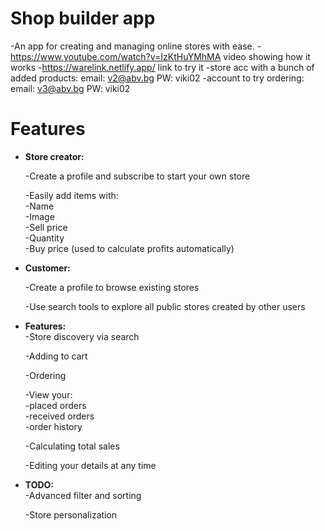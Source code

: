 # Shop builder app
-An app for creating and managing online stores with ease.
-https://www.youtube.com/watch?v=IzKtHuYMhMA video showing how it works
-https://warelink.netlify.app/ link to try it
-store acc with a bunch of added products: email: v2@abv.bg PW: viki02
-account to try ordering: email: v3@abv.bg PW: viki02
# Features
- **Store creator:**
   
  -Create a profile and subscribe to start your own store
  
  -Easily add items with:  
    -Name  
    -Image  
    -Sell price  
    -Quantity  
    -Buy price (used to calculate profits automatically)  

- **Customer:**
   
  -Create a profile to browse existing stores
  
  -Use search tools to explore all public stores created by other users

- **Features:**  
  -Store discovery via search
   
  -Adding to cart
  
  -Ordering
  
  -View your:   
     -placed orders  
     -received orders  
     -order history  

  -Calculating total sales
  
  -Editing your details at any time

- **TODO:**  
  -Advanced filter and sorting
   
  -Store personalization
